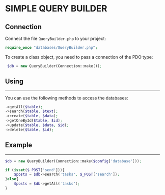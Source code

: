 # SIMPLE QUERY BUILDER

## Connection
Connect the file `QueryBuilder.php` to your project:
```php
require_once "databases/QueryBuilder.php";
```
To create a class object, you need to pass a connection of the PDO type:
```php
 $db = new QueryBuilder(Connection::make());
```
## Using 
___
You can use the following methods  to access the databases:
```php
->getAll($table);
->search($table, $text);
->create($table, $data);
->getOneById($table, $id);
->update($table, $data, $id);
->delete($table, $id);
```
## Example
___
```php
$db = new QueryBuilder(Connection::make($config['database']));

if (isset($_POST['send'])){
    $posts = $db->search('tasks', $_POST['search']);
}else{
    $posts = $db->getAll('tasks');
}
```
